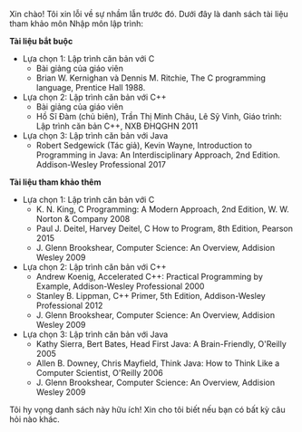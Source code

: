 Xin chào! Tôi xin lỗi về sự nhầm lẫn trước đó. Dưới đây là danh sách tài liệu tham khảo môn Nhập môn lập trình:

**Tài liệu bắt buộc**

* Lựa chọn 1: Lập trình căn bản với C
    * Bài giảng của giáo viên
    * Brian W. Kernighan và Dennis M. Ritchie, The C programming language, Prentice Hall 1988.
* Lựa chọn 2: Lập trình căn bản với C++
    * Bài giảng của giáo viên
    * Hồ Sĩ Đàm (chủ biên), Trần Thị Minh Châu, Lê Sỹ Vinh, Giáo trình: Lập trình căn bản C++, NXB ĐHQGHN 2011
* Lựa chọn 3: Lập trình căn bản với Java
    * Robert Sedgewick (Tác giả), Kevin Wayne, Introduction to Programming in Java: An Interdisciplinary Approach, 2nd Edition. Addison-Wesley Professional 2017

**Tài liệu tham khảo thêm**

* Lựa chọn 1: Lập trình căn bản với C
    * K. N. King, C Programming: A Modern Approach, 2nd Edition, W. W. Norton & Company 2008
    * Paul J. Deitel, Harvey Deitel, C How to Program, 8th Edition, Pearson 2015
    * J. Glenn Brookshear, Computer Science: An Overview, Addision Wesley 2009
* Lựa chọn 2: Lập trình căn bản với C++
    * Andrew Koenig, Accelerated C++: Practical Programming by Example, Addison-Wesley Professional 2000
    * Stanley B. Lippman, C++ Primer, 5th Edition, Addison-Wesley Professional 2012
    * J. Glenn Brookshear, Computer Science: An Overview, Addision Wesley 2009
* Lựa chọn 3: Lập trình căn bản với Java
    * Kathy Sierra, Bert Bates, Head First Java: A Brain-Friendly, O'Reilly 2005
    * Allen B. Downey, Chris Mayfield, Think Java: How to Think Like a Computer Scientist, O'Reilly 2006
    * J. Glenn Brookshear, Computer Science: An Overview, Addision Wesley 2009

Tôi hy vọng danh sách này hữu ích! Xin cho tôi biết nếu bạn có bất kỳ câu hỏi nào khác. 